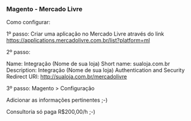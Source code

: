 ### Magento - Mercado Livre


Como configurar:

1º passo: Criar uma aplicação no Mercado Livre através do link https://applications.mercadolivre.com.br/list?platform=ml

2º passo: 

Name: Integração (Nome de sua loja)
Short name: sualoja.com.br
Description: Integração (Nome de sua loja)
Authentication and Security
Redirect URI: http://sualoja.com.br/mercadolivre


3º passo: Magento > Configuração

Adicionar as informações pertinentes ;-)

Consultoria só paga R$200,00/h ;-)

